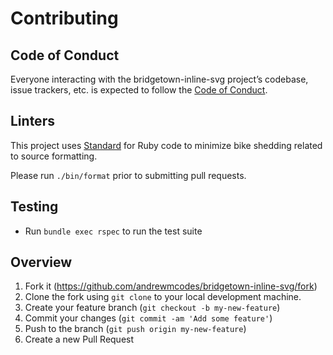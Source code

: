 # Contributing

## Code of Conduct

Everyone interacting with the bridgetown-inline-svg project’s codebase, issue trackers, etc. is expected to follow the [Code of Conduct](CODE_OF_CONDUCT.md).

## Linters

This project uses [Standard](https://github.com/testdouble/standard) for Ruby code to minimize bike shedding related to source formatting.

Please run `./bin/format` prior to submitting pull requests.

## Testing

* Run `bundle exec rspec` to run the test suite

## Overview

1. Fork it (https://github.com/andrewmcodes/bridgetown-inline-svg/fork)
2. Clone the fork using `git clone` to your local development machine.
3. Create your feature branch (`git checkout -b my-new-feature`)
4. Commit your changes (`git commit -am 'Add some feature'`)
5. Push to the branch (`git push origin my-new-feature`)
6. Create a new Pull Request
